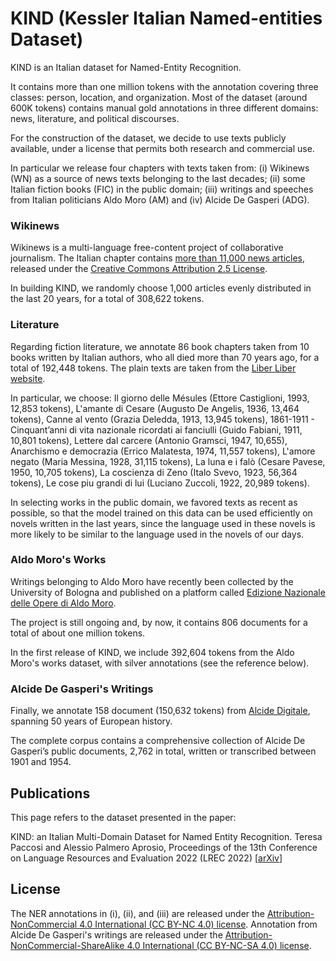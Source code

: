 # KIND (Kessler Italian Named-entities Dataset)

KIND is an Italian dataset for Named-Entity Recognition.

It contains more than one million tokens with the annotation covering three classes: person, location, and organization.
Most of the dataset (around 600K tokens) contains manual gold annotations in three different domains: news, literature, and political discourses.

For the construction of the dataset, we decide to use texts publicly available, under a license that permits both research and commercial use.

In particular we release four chapters with texts taken from: (i) Wikinews (WN) as a source of news texts belonging to the last decades; (ii) some Italian fiction books (FIC) in the public domain; (iii) writings and speeches from Italian politicians Aldo Moro (AM) and (iv) Alcide De Gasperi (ADG).

### Wikinews

Wikinews is a multi-language free-content project of collaborative journalism.
The Italian chapter contains [more than 11,000 news articles](https://it.wikinews.org/wiki/Speciale:Statistiche), released under the [Creative Commons Attribution 2.5 License](https://creativecommons.org/licenses/by/2.5/).

In building KIND, we randomly choose 1,000 articles evenly distributed in the last 20 years, for a total of 308,622 tokens.

### Literature

Regarding fiction literature, we annotate 86 book chapters taken from 10 books written by Italian authors, who all died more than 70 years ago, for a total of 192,448 tokens.
The plain texts are taken from the [Liber Liber website](https://www.liberliber.it/).

In particular, we choose: Il giorno delle Mésules (Ettore Castiglioni, 1993, 12,853 tokens), L'amante di Cesare (Augusto De Angelis, 1936, 13,464 tokens), Canne al vento (Grazia Deledda, 1913, 13,945 tokens), 1861-1911 - Cinquant’anni di vita nazionale ricordati ai fanciulli (Guido Fabiani, 1911, 10,801 tokens), Lettere dal carcere (Antonio Gramsci, 1947, 10,655), Anarchismo e democrazia (Errico Malatesta, 1974, 11,557 tokens), L'amore negato (Maria Messina, 1928, 31,115 tokens), La luna e i falò (Cesare Pavese, 1950, 10,705 tokens), La coscienza di Zeno (Italo Svevo, 1923, 56,364 tokens), Le cose piu grandi di lui (Luciano Zuccoli, 1922, 20,989 tokens).

In selecting works in the public domain, we favored texts as recent as possible, so that the model trained on this data can be used efficiently on novels written in the last years, since the language used in these novels is more likely to be similar to the language used in the novels of our days. 

### Aldo Moro's Works

Writings belonging to Aldo Moro have recently been collected by the University of Bologna and published on a platform called [Edizione Nazionale delle Opere di Aldo Moro](https://aldomorodigitale.unibo.it/).

The project is still ongoing and, by now, it contains 806 documents for a total of about one million tokens.

In the first release of KIND, we include 392,604 tokens from the Aldo Moro's works dataset, with silver annotations (see the reference below).

### Alcide De Gasperi's Writings

Finally, we annotate 158 document (150,632 tokens) from [Alcide Digitale](https://alcidedigitale.fbk.eu/), spanning 50 years of European history.

The complete corpus contains a comprehensive collection of Alcide De Gasperi’s public documents, 2,762 in total, written or transcribed between 1901 and 1954.

## Publications

This page refers to the dataset presented in the paper:

KIND: an Italian Multi-Domain Dataset for Named Entity Recognition. Teresa Paccosi and Alessio Palmero Aprosio, Proceedings of the 13th Conference on Language Resources and Evaluation 2022 (LREC 2022) [[arXiv](https://arxiv.org/abs/2112.15099)]


## License

The NER annotations in (i), (ii), and (iii) are released under the [Attribution-NonCommercial 4.0 International (CC BY-NC 4.0) license](https://creativecommons.org/licenses/by-nc/4.0/).
Annotation from Alcide De Gasperi's writings are released under the [Attribution-NonCommercial-ShareAlike 4.0 International (CC BY-NC-SA 4.0) license](https://creativecommons.org/licenses/by-nc-sa/4.0/).
